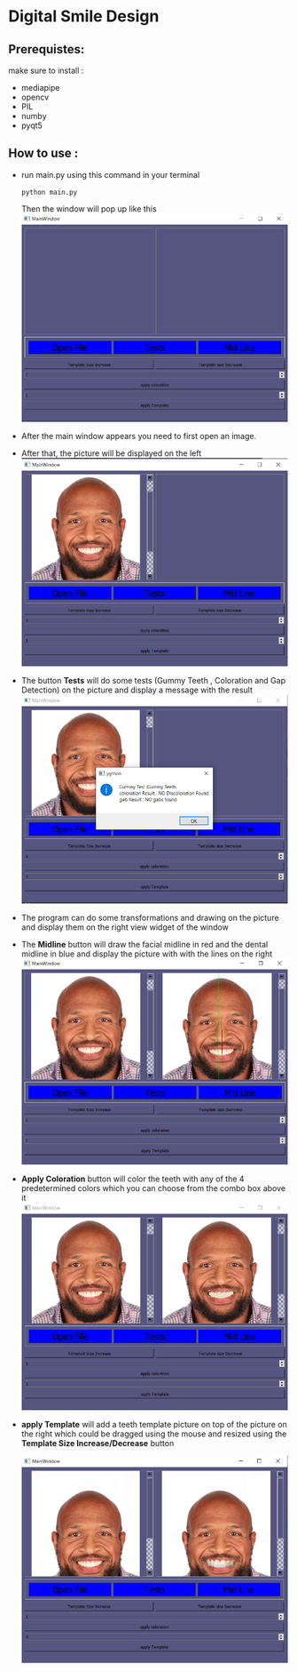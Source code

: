 # Digital Smile Design
## Prerequistes:
make sure to install :
- mediapipe
- opencv
- PIL
- numby
- pyqt5

## How to use :
- run main.py  using this command in your terminal
  ```terminal
  python main.py
  ```
  Then the window will pop up like this
  ![img](./results/main.PNG)

- After the main window appears you need to first open an image.

- After that, the picture will be displayed on the left
  ![img](./results/display.PNG)
- The button **Tests** will do some tests (Gummy Teeth , Coloration and Gap Detection) on the picture and display a message with the result
  ![img](./results/tests.PNG)
- The program can do some transformations and drawing on the picture and display them on the right view widget of the window
- The **Midline** button will draw the facial midline in red and the dental midline in blue and display the picture with with the lines on the right
  ![img](./results/mid.PNG)
- **Apply Coloration** button will color the teeth with any of the 4 predetermined colors which you can choose from the combo box above it
  ![img](./results/coloration.PNG)

- **apply Template** will add a teeth template picture on top of the picture on the right which could be dragged using the mouse and resized using the **Template Size Increase/Decrease** button

  ![img](./results/template.PNG)